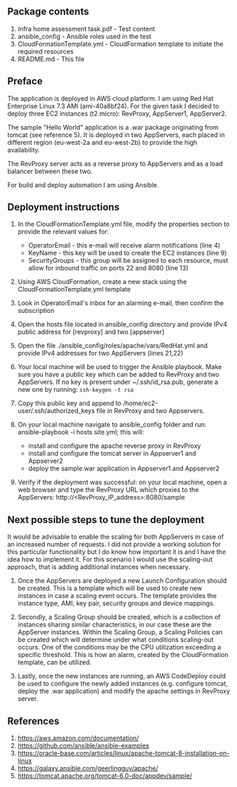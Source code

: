 ## Package contents


1. Infra home assessment task.pdf - Test content
2. ansible_config - Ansible roles used in the test
3. CloudFormationTemplate.yml - CloudFormation template to initiate the required resources
4. README.md - This file

## Preface


The application is deployed in AWS cloud platform. I am using Red Hat Enterprise Linux 7.3 AMI (ami-40a8bf24). For the given task I decided to deploy three EC2 instances (t2.micro): RevProxy, AppServer1, AppServer2.

The sample "Hello World" application is a .war package originating from tomcat (see reference 5). It is deployed in two AppServers, each placed in different region (eu-west-2a and eu-west-2b) to provide the high availability.

The RevProxy server acts as a reverse proxy to AppServers and as a load balancer between these two.

For build and deploy automation I am using Ansible.

## Deployment instructions


1. In the CloudFormationTemplate.yml file, modify the properties section to provide the relevant values for:
	- OperatorEmail - this e-mail will receive alarm notifications (line 4)
	- KeyName - this key will be used to create the EC2 instances (line 9)
	- SecurityGroups - this group will be assigned to each resource, must allow for inbound traffic on ports 22 and 8080 (line 13)

2. Using AWS CloudFormation, create a new stack using the CloudFormationTemplate.yml template

3. Look in OperatorEmail's inbox for an alarming e-mail, then confirm the subscription

4. Open the hosts file located in ansible_config directory and provide IPv4 public address for [revproxy] and two [appserver]

5. Open the file ./ansible_config/roles/apache/vars/RedHat.yml and provide IPv4 addresses for two AppServers (lines 21,22)

6. Your local machine will be used to trigger the Ansible playbook. Make sure you have a public key which can be added to RevProxy and two AppServers. If no key is present under ~/.ssh/id_rsa.pub, generate a new one by running: `ssh-keygen -t rsa`

7. Copy this public key and append to /home/ec2-user/.ssh/authorized_keys file in RevProxy and two Appservers.

8. On your local machine navigate to ansible_config folder and run: ansible-playbook -i hosts site.yml; this will:
	- install and configure the apache reverse proxy in RevProxy
	- install and configure the tomcat server in Appserver1 and Appserver2
	- deploy the sample.war application in Appserver1 and Appserver2

9. Verify if the deployment was successful: on your local machine, open a web browser and type the RevProxy URL which proxies to the AppServers: http://<RevProxy_IP_address>:8080/sample

## Next possible steps to tune the deployment

It would be advisable to enable the scaling for both AppServers in case of an increased number of requests. I did not provide a working solution for this particular functionality but I do know how important it is and I have the idea how to implement it. For this scenario I would use the scaling-out approach, that is adding additional instances when necessary.

1. Once the AppServers are deployed a new Launch Configuration should be created. This is a template which will be used to create new instances in case a scaling event occurs. The template provides the instance type, AMI, key pair, security groups and device mappings.

2. Secondly, a Scaling Group should be created, which is a collection of instances sharing similar characteristics, in our case these are the AppServer instances. Within the Scaling Group, a Scaling Policies can be created which will determine under what conditions scaling-out occurs. One of the conditions may be the CPU utilization exceeding a specific threshold. This is how an alarm, created by the CloudFormation template, can be utilized.

3. Lastly, once the new instances are running, an AWS CodeDeploy could be used to configure the newly added instances (e.g. configure tomcat, deploy the .war application) and modify the apache settings in RevProxy server.


## References

1. https://aws.amazon.com/documentation/
2. https://github.com/ansible/ansible-examples
3. https://oracle-base.com/articles/linux/apache-tomcat-8-installation-on-linux
4. https://galaxy.ansible.com/geerlingguy/apache/
5. https://tomcat.apache.org/tomcat-6.0-doc/appdev/sample/
